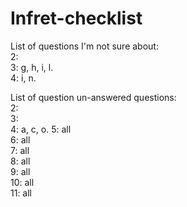 # Infret-checklist

List of questions I'm not sure about:  
2:   
3: g, h, i, l.  
4: i, n. 

List of question un-answered questions:  
2:  
3:  
4: a, c, o. 
5: all  
6: all  
7: all  
8: all  
9: all  
10: all  
11: all

